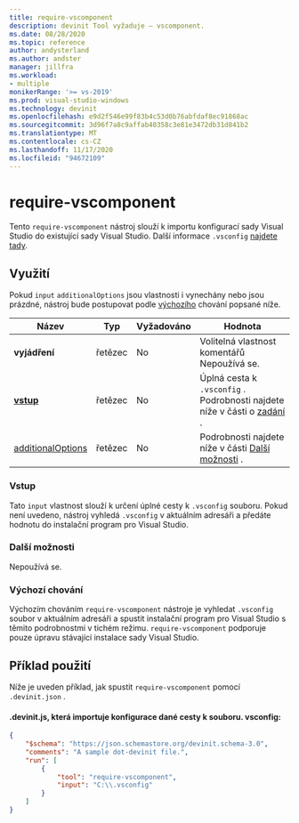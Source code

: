 ```yaml
---
title: require-vscomponent
description: devinit Tool vyžaduje – vscomponent.
ms.date: 08/28/2020
ms.topic: reference
author: andysterland
ms.author: andster
manager: jillfra
ms.workload:
- multiple
monikerRange: '>= vs-2019'
ms.prod: visual-studio-windows
ms.technology: devinit
ms.openlocfilehash: e9d2f546e99f83b4c53d0b76abfdaf8ec91868ac
ms.sourcegitcommit: 3d96f7a8c9affab40358c3e81e3472db31d841b2
ms.translationtype: MT
ms.contentlocale: cs-CZ
ms.lasthandoff: 11/17/2020
ms.locfileid: "94672109"
---
```

# <a name="require-vscomponent"></a>require-vscomponent

Tento `require-vscomponent` nástroj slouží k importu konfigurací sady Visual Studio do existující sady Visual Studio. Další informace `.vsconfig` [najdete tady](../install/import-export-installation-configurations.md).

## <a name="usage"></a>Využití

Pokud `input` `additionalOptions` jsou vlastnosti i vynechány nebo jsou prázdné, nástroj bude postupovat podle [výchozího](#default-behavior) chování popsané níže.

| Název                                     | Typ   | Vyžadováno | Hodnota                                                                |
|------------------------------------------|--------|----------|----------------------------------------------------------------------|
| **vyjádření**                             | řetězec | No       | Volitelná vlastnost komentářů Nepoužívá se.                                |
| [**vstup**](#input)                      | řetězec | No       | Úplná cesta k `.vsconfig` . Podrobnosti najdete níže v části o [zadání](#input) . |
| [additionalOptions](#additional-options) | řetězec | No       | Podrobnosti najdete níže v části [Další možnosti](#additional-options) .     |

### <a name="input"></a>Vstup

Tato `input` vlastnost slouží k určení úplné cesty k `.vsconfig` souboru. Pokud není uvedeno, nástroj vyhledá `.vsconfig` v aktuálním adresáři a předáte hodnotu do instalační program pro Visual Studio.

### <a name="additional-options"></a>Další možnosti

Nepoužívá se.

### <a name="default-behavior"></a>Výchozí chování

Výchozím chováním `require-vscomponent` nástroje je vyhledat `.vsconfig` soubor v aktuálním adresáři a spustit instalační program pro Visual Studio s těmito podrobnostmi v tichém režimu. `require-vscomponent` podporuje pouze úpravu stávající instalace sady Visual Studio.

## <a name="example-usage"></a>Příklad použití
Níže je uveden příklad, jak spustit `require-vscomponent` pomocí `.devinit.json` . 

#### <a name="devinitjson-that-will-import-the-configurations-of-a-given-vsconfig-file-path"></a>.devinit.js, která importuje konfigurace dané cesty k souboru. vsconfig:
```json
{
    "$schema": "https://json.schemastore.org/devinit.schema-3.0",
    "comments": "A sample dot-devinit file.",
    "run": [
        {
            "tool": "require-vscomponent",
            "input": "C:\\.vsconfig"
        }
    ]
}
```